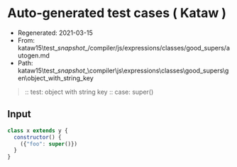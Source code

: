# Auto-generated test cases ( Kataw )
- Regenerated: 2021-03-15
- From: kataw15\test\__snapshot__/compiler/js/expressions/classes/good_supers/autogen.md
- Path: kataw15\test\__snapshot__\compiler\js\expressions\classes\good_supers\gen\object_with_string_key
> :: test: object with string key
> :: case: super()
## Input

`````js
class x extends y {
  constructor() {
    ({"foo": super()})
  }
}
`````
